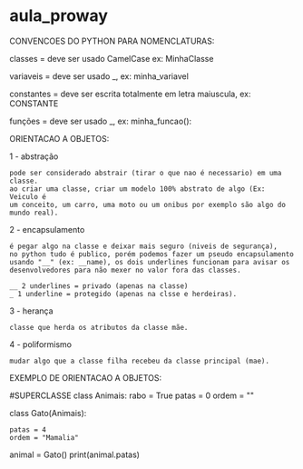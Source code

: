 # aula_proway

CONVENCOES DO PYTHON PARA NOMENCLATURAS:

classes = deve ser usado CamelCase ex: MinhaClasse

variaveis = deve ser usado _, ex: minha_variavel

constantes = deve ser escrita totalmente em letra maiuscula, ex: CONSTANTE

funções = deve ser usado _, ex: minha_funcao():


ORIENTACAO A OBJETOS:

1 - abstração

	pode ser considerado abstrair (tirar o que nao é necessario) em uma classe.
	ao criar uma classe, criar um modelo 100% abstrato de algo (Ex: Veiculo é 
	um conceito, um carro, uma moto ou um onibus por exemplo são algo do 
	mundo real).


2 - encapsulamento

	é pegar algo na classe e deixar mais seguro (niveis de segurança), 
	no python tudo é publico, porém podemos fazer um pseudo encapsulamento 
	usando "__" (ex: __name), os dois underlines funcionam para avisar os 
	desenvolvedores para não mexer no valor fora das classes.

	__ 2 underlines = privado (apenas na classe)
	_ 1 underline = protegido (apenas na clsse e herdeiras).


3 - herança

	classe que herda os atributos da classe mãe.


4 - poliformismo
	
	mudar algo que a classe filha recebeu da classe principal (mae).


EXEMPLO DE ORIENTACAO A OBJETOS:

#SUPERCLASSE
class Animais: 
	rabo = True
	patas = 0
	ordem = ""


class Gato(Animais):

	patas = 4
	ordem = "Mamalia"


animal = Gato()
print(animal.patas)


